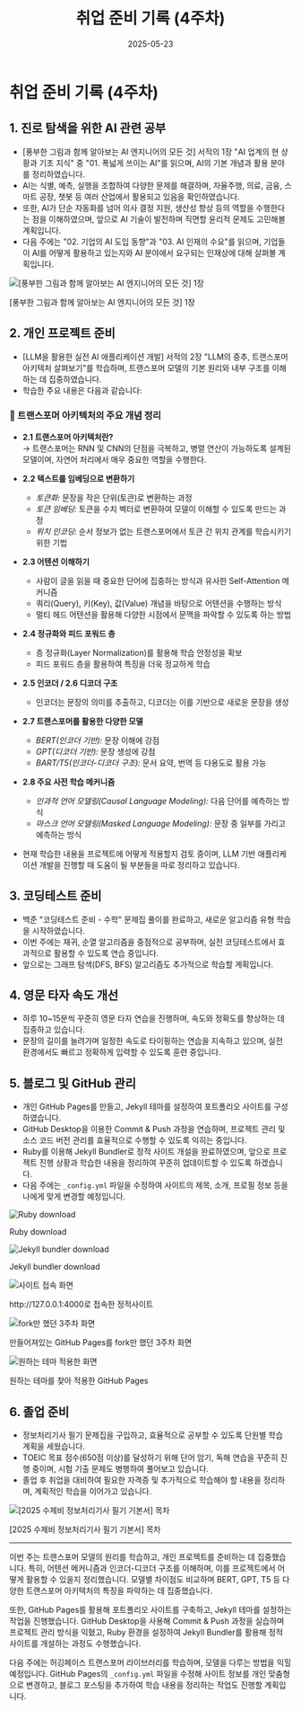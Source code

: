 ﻿---
title: "취업 준비 기록 (4주차)"
date: 2025-05-23
layout: post
categories: [취업준비]
tags: [AI, 코딩테스트, 졸업준비, 타자연습, 프로젝트, GitHub]
---

# 취업 준비 기록 (4주차)

## 1. 진로 탐색을 위한 AI 관련 공부

- [풍부한 그림과 함께 알아보는 AI 엔지니어의 모든 것] 서적의 1장 "AI 업계의 현 상황과 기초 지식" 중 "01. 폭넓게 쓰이는 AI"를 읽으며, AI의 기본 개념과 활용 분야를 정리하였습니다.  
- AI는 식별, 예측, 실행을 조합하여 다양한 문제를 해결하며, 자율주행, 의료, 금융, 스마트 공장, 챗봇 등 여러 산업에서 활용되고 있음을 확인하였습니다.  
- 또한, AI가 단순 자동화를 넘어 의사 결정 지원, 생산성 향상 등의 역할을 수행한다는 점을 이해하였으며, 앞으로 AI 기술이 발전하며 직면할 윤리적 문제도 고민해볼 계획입니다.  
- 다음 주에는 "02. 기업의 AI 도입 동향"과 "03. AI 인재의 수요"를 읽으며, 기업들이 AI를 어떻게 활용하고 있는지와 AI 분야에서 요구되는 인재상에 대해 살펴볼 계획입니다.  


<!-- 이미지&캡션 -->
<div class="img-caption">
  <img src="/images/0523/0523-1.png" alt="[풍부한 그림과 함께 알아보는 AI 엔지니어의 모든 것] 1장" />
  <p>[풍부한 그림과 함께 알아보는 AI 엔지니어의 모든 것] 1장</p>
</div>

## 2. 개인 프로젝트 준비  

- [LLM을 활용한 실전 AI 애플리케이션 개발] 서적의 2장 "LLM의 중추, 트랜스포머 아키텍처 살펴보기"를 학습하며, 트랜스포머 모델의 기본 원리와 내부 구조를 이해하는 데 집중하였습니다.  
- 학습한 주요 내용은 다음과 같습니다:

### 📌 트랜스포머 아키텍처의 주요 개념 정리  
- **2.1 트랜스포머 아키텍처란?**  
  → 트랜스포머는 RNN 및 CNN의 단점을 극복하고, 병렬 연산이 가능하도록 설계된 모델이며, 자연어 처리에서 매우 중요한 역할을 수행한다.

- **2.2 텍스트를 임베딩으로 변환하기**  
  - *토큰화:* 문장을 작은 단위(토큰)로 변환하는 과정  
  - *토큰 임베딩:* 토큰을 수치 벡터로 변환하여 모델이 이해할 수 있도록 만드는 과정  
  - *위치 인코딩:* 순서 정보가 없는 트랜스포머에서 토큰 간 위치 관계를 학습시키기 위한 기법

- **2.3 어텐션 이해하기**  
  - 사람이 글을 읽을 때 중요한 단어에 집중하는 방식과 유사한 Self-Attention 메커니즘  
  - 쿼리(Query), 키(Key), 값(Value) 개념을 바탕으로 어텐션을 수행하는 방식  
  - 멀티 헤드 어텐션을 활용해 다양한 시점에서 문맥을 파악할 수 있도록 하는 방법

- **2.4 정규화와 피드 포워드 층**  
  - 층 정규화(Layer Normalization)를 활용해 학습 안정성을 확보  
  - 피드 포워드 층을 활용하여 특징을 더욱 정교하게 학습

- **2.5 인코더 / 2.6 디코더 구조**  
  - 인코더는 문장의 의미를 추출하고, 디코더는 이를 기반으로 새로운 문장을 생성

- **2.7 트랜스포머를 활용한 다양한 모델**  
  - *BERT(인코더 기반):* 문장 이해에 강점  
  - *GPT(디코더 기반):* 문장 생성에 강점  
  - *BART/T5(인코더-디코더 구조):* 문서 요약, 번역 등 다용도로 활용 가능

- **2.8 주요 사전 학습 메커니즘**  
  - *인과적 언어 모델링(Causal Language Modeling):* 다음 단어를 예측하는 방식  
  - *마스크 언어 모델링(Masked Language Modeling):* 문장 중 일부를 가리고 예측하는 방식

- 현재 학습한 내용을 프로젝트에 어떻게 적용할지 검토 중이며, LLM 기반 애플리케이션 개발을 진행할 때 도움이 될 부분들을 따로 정리하고 있습니다.

## 3. 코딩테스트 준비

- 백준 "코딩테스트 준비 - 수학" 문제집 풀이를 완료하고, 새로운 알고리즘 유형 학습을 시작하였습니다.  
- 이번 주에는 재귀, 순열 알고리즘을 중점적으로 공부하며, 실전 코딩테스트에서 효과적으로 활용할 수 있도록 연습 중입니다.  
- 앞으로는 그래프 탐색(DFS, BFS) 알고리즘도 추가적으로 학습할 계획입니다.

## 4. 영문 타자 속도 개선

- 하루 10~15분씩 꾸준히 영문 타자 연습을 진행하며, 속도와 정확도를 향상하는 데 집중하고 있습니다.  
- 문장의 길이를 늘려가며 일정한 속도로 타이핑하는 연습을 지속하고 있으며, 실전 환경에서도 빠르고 정확하게 입력할 수 있도록 훈련 중입니다.

## 5. 블로그 및 GitHub 관리

- 개인 GitHub Pages를 만들고, Jekyll 테마를 설정하여 포트폴리오 사이트를 구성하였습니다.  
- GitHub Desktop을 이용한 Commit & Push 과정을 연습하며, 프로젝트 관리 및 소스 코드 버전 관리를 효율적으로 수행할 수 있도록 익히는 중입니다.  
- Ruby를 이용해 Jekyll Bundler로 정적 사이트 개설을 완료하였으며, 앞으로 프로젝트 진행 상황과 학습한 내용을 정리하여 꾸준히 업데이트할 수 있도록 하겠습니다.  
- 다음 주에는 `_config.yml` 파일을 수정하여 사이트의 제목, 소개, 프로필 정보 등을 나에게 맞게 변경할 예정입니다.  

<!--이미지&캡션 그룹-->
<div class="img-caption-group">
  <div class="img-caption">
    <img src="/images/0523/0523-2.png" alt="Ruby download" />
    <p>Ruby download</p>
  </div>

  <div class="img-caption">
    <img src="/images/0523/0523-3.png" alt="Jekyll bundler download" />
    <p>Jekyll bundler download</p>
  </div>
</div>

<div class="img-caption-group">
  <div class="img-caption uniform-img">
    <img src="/images/0523/0523-4.png" alt="사이트 접속 화면" />
    <p>http://127.0.0.1:4000로 접속한 정적사이트</p>
  </div>

  <div class="img-caption uniform-img">
    <img src="/images/0523/0523-5.png" alt="fork만 했던 3주차 화면" />
    <p>만들어져있는 GitHub Pages를 fork만 했던 3주차 화면</p>
  </div>
  
  <div class="img-caption uniform-img">
    <img src="/images/0523/0523-6.png" alt="원하는 테마 적용한 화면" />
    <p>원하는 테마를 찾아 적용한 GitHub Pages</p>
  </div>
</div>




## 6. 졸업 준비

- 정보처리기사 필기 문제집을 구입하고, 효율적으로 공부할 수 있도록 단원별 학습 계획을 세웠습니다.  
- TOEIC 목표 점수(650점 이상)를 달성하기 위해 단어 암기, 독해 연습을 꾸준히 진행 중이며, 시험 기출 문제도 병행하여 풀어보고 있습니다.  
- 졸업 후 취업을 대비하여 필요한 자격증 및 추가적으로 학습해야 할 내용을 정리하며, 계획적인 학습을 이어가고 있습니다.  

<div class="img-caption">
  <img src="/images/0523/0523-7.png" alt="[2025 수제비 정보처리기사 필기 기본서] 목차" />
  <p>[2025 수제비 정보처리기사 필기 기본서] 목차</p>
</div>

---

이번 주는 트랜스포머 모델의 원리를 학습하고, 개인 프로젝트를 준비하는 데 집중했습니다. 특히, 어텐션 메커니즘과 인코더-디코더 구조를 이해하며, 이를 프로젝트에서 어떻게 활용할 수 있을지 정리했습니다. 모델별 차이점도 비교하며 BERT, GPT, T5 등 다양한 트랜스포머 아키텍처의 특징을 파악하는 데 집중했습니다.  

또한, GitHub Pages를 활용해 포트폴리오 사이트를 구축하고, Jekyll 테마를 설정하는 작업을 진행했습니다. GitHub Desktop을 사용해 Commit & Push 과정을 실습하며 프로젝트 관리 방식을 익혔고, Ruby 환경을 설정하여 Jekyll Bundler를 활용해 정적 사이트를 개설하는 과정도 수행했습니다.  

다음 주에는 허깅페이스 트랜스포머 라이브러리를 학습하며, 모델을 다루는 방법을 익힐 예정입니다. GitHub Pages의 `_config.yml` 파일을 수정해 사이트 정보를 개인 맞춤형으로 변경하고, 블로그 포스팅을 추가하여 학습 내용을 정리하는 작업도 진행할 계획입니다.
